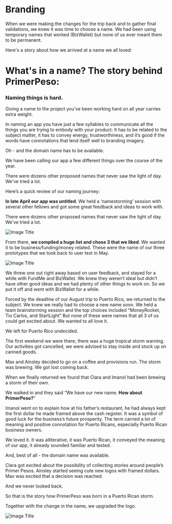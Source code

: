 # Branding

When we were making the changes for the trip back and to gather final validations, we knew it was time to choose a name. We had been using temporary names that worked (BizWallet) but none of us ever meant them to be permanent.

Here's a story about how we arrived at a name we all loved:

# What's in a name? The story behind **PrimerPeso:**

### Naming things is hard.

Giving a name to the project you’ve been working hard on all year carries extra weight.

In naming an app you have just a few syllables to communicate all the things you are trying to embody with your product: It has to be related to the subject matter, it has to convey energy, trustworthiness, and it’s good if the words have connotations that lend itself well to branding imagery.

Oh - and the domain name has to be available.

We have been calling our app a few different things over the course of the year.

There were dozens other proposed names that never saw the light of day. We've tried a lot.

Here’s a quick review of our naming journey:

**In late April our app was untitled**. We held a ‘namestorming’ session with several other fellows and got some great feedback and ideas to work with.

There were dozens other proposed names that never saw the light of day. We've tried a lot.


![Image Title](http://cl.ly/Xkmy/Screen_Shot_2014_09_21_at_11_30_37_AM.png)

From there, **we compiled a huge list and chose 3 that we liked**. We wanted it to be business/funding/money related.
These were the name of our three prototypes that we took back to user test in May.

![Image Title](http://cl.ly/Xkgk/Prototype_AllFronts.jpg)


We threw one out right away based on user feedback, and stayed for a while with FundMe and BizWallet. We knew they weren’t ideal but didn’t have other good ideas and we had plenty of other things to work on. So we put it off and went with BizWallet for a while.

Forced by the deadline of our August trip to Puerto Rico, we returned to the subject. We knew we really had to choose a new name soon. We held a team brainstorming session and the top choices included “MoneyRocket, Tio Carlos, and StartLight” But none of these were names that all 3 of us could get excited about. We wanted to all love it.

We left for Puerto Rico undecided.

The first weekend we were there, there was a huge tropical storm warning. Our activities got cancelled, we were advised to stay inside and stock up on canned goods.

Max and Ainsley decided to go on a coffee and provisions run. The storm was brewing. We got lost coming back.

When we finally returned we found that Clara and Imanol had been brewing a storm of their own.

We walked in and they said “We have our new name. **How about PrimerPeso?**”

Imanol went on to explain how at his father’s restaurant, he had always kept the first dollar he made framed above the cash register. It was a symbol of good luck for the business’s future prosperity. The term carried a lot of meaning and positive connotation for Puerto Ricans, especially Puerto Rican business owners.

We loved it. It was alliterative, it was Puerto Rican, it conveyed the meaning of our app, it already sounded familiar and tested.

And, best of all - the domain name was available.

Clara got excited about the possibility of collecting stories around people’s Primer Pesos. Ainsley started seeing cute new logos with framed dollars. Max was excited that a decision was reached.

And we never looked back.

So that is the story how PrimerPeso was born in a Puerto Rican storm.

Together with the change in the name, we upgraded the logo.

![Image Title](http://cl.ly/XkfZ/screen_shot_2014-09-16_at_12.09.41_pm_360.png)
